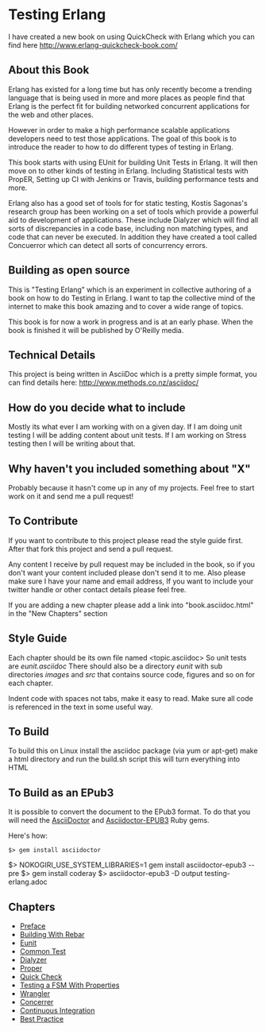 # Testing Erlang

I have created a new book on using QuickCheck with Erlang which you can find here http://www.erlang-quickcheck-book.com/

## About this Book

Erlang has existed for a long time but has only recently become a
trending language that is being used in more and more places as people
find that Erlang is the perfect fit for building networked concurrent
applications for the web and other places.

However in order to make a high performance scalable applications
developers need to test those applications. The goal of this book is
to introduce the reader to how to do different types of testing in
Erlang. 

This book starts with using EUnit for building Unit Tests in
Erlang. It will then move on to other kinds of testing in
Erlang. Including Statistical tests with PropER, Setting up
CI with Jenkins or Travis, building performance tests and more.

Erlang also has a good set of tools for for static testing, Kostis
Sagonas's research group has been working on a set of tools which
provide a powerful aid to development of applications. These include
Dialyzer which will find all sorts of discrepancies in a code base,
including non matching types, and code that can never be executed. In
addition they have created a tool called Concuerror which can detect all 
sorts of concurrency errors. 

## Building as open source

This is "Testing Erlang" which is an experiment in collective
authoring of a book on how to do Testing in Erlang. I want to tap the
collective mind of the internet to make this book amazing and to cover
a wide range of topics.

This book is for now a work in progress and is at an early phase.
When the book is finished it will be published by O'Reilly media.

## Technical Details

This project is being written in AsciiDoc which is a pretty simple
format, you can find details here: http://www.methods.co.nz/asciidoc/

## How do you decide what to include

Mostly its what ever I am working with on a given day. If I am doing
unit testing I will be adding content about unit tests. If I am
working on Stress testing then I will be writing about that. 

## Why haven't you included something about "X"

Probably because it hasn't come up in any of my projects. Feel free to
start work on it and send me a pull request!

## To Contribute

If you want to contribute to this project please read the style guide
first. After that fork this project and send a pull request.

Any content I receive by pull request may be included in the book, so
if you don't want your content included please don't send it to
me. Also please make sure I have your name and email address, If you
want to include your twitter handle or other contact details please
feel free. 

If you are adding a new chapter please add a link into
"book.asciidoc.html" in the "New Chapters" section

## Style Guide

Each chapter should be its own file named <topic.asciidoc> So unit tests
are *eunit.asciidoc* There should also be a directory *eunit* with sub
directories *images* and *src* that contains source code, figures and
so on for each chapter.

Indent code with spaces not tabs, make it easy to read. Make sure all
code is referenced in the text in some useful way. 

## To Build 

To build this on Linux install the asciidoc package (via yum or
apt-get) make a html directory and run the build.sh script this will
turn everything into HTML

## To Build as an EPub3

It is possible to convert the document to the EPub3 format. To do that you will need the [AsciiDoctor](http://asciidoctor.org/) and [Asciidoctor-EPUB3](https://github.com/asciidoctor/asciidoctor-epub3) Ruby gems. 

Here's how:

	$> gem install asciidoctor
  $> NOKOGIRI_USE_SYSTEM_LIBRARIES=1 gem install asciidoctor-epub3 --pre
  $> gem install coderay 
	$> asciidoctor-epub3 -D output testing-erlang.adoc


## Chapters

* [Preface](https://github.com/zkessin/testing-erlang-book/blob/master/00_preface.asciidoc)
* [Building With Rebar](https://github.com/zkessin/testing-erlang-book/blob/master/01_rebar.asciidoc)
* [Eunit](https://github.com/zkessin/testing-erlang-book/blob/master/02_eunit.asciidoc)
* [Common Test](https://github.com/zkessin/testing-erlang-book/blob/master/03_common_test.asciidoc)
* [Dialyzer](https://github.com/zkessin/testing-erlang-book/blob/master/04_dialyzer.asciidoc)
* [Proper](https://github.com/zkessin/testing-erlang-book/blob/master/05_proper.asciidoc)
* [Quick Check](https://github.com/zkessin/testing-erlang-book/blob/master/06_quick_check.asciidoc)
* [Testing a FSM With Properties](https://github.com/zkessin/testing-erlang-book/blob/master/07_testing_a_fsm.asciidoc)
* [Wrangler](https://github.com/zkessin/testing-erlang-book/blob/master/08_wrangler.asciidoc)
* [Concerrer](https://github.com/zkessin/testing-erlang-book/blob/master/09_concuerror.asciidoc)
* [Continuous Integration](https://github.com/zkessin/testing-erlang-book/blob/master/10_ci.asciidoc)
* [Best Practice](https://github.com/zkessin/testing-erlang-book/blob/master/11_best_practices.asciidoc)

